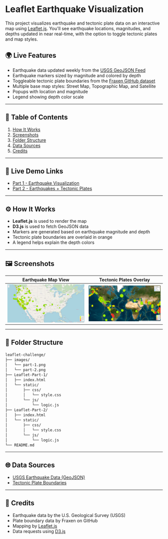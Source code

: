 # Leaflet Earthquake Visualization

This project visualizes earthquake and tectonic plate data on an interactive map using [Leaflet.js](https://leafletjs.com/). You'll see earthquake locations, magnitudes, and depths updated in near real-time, with the option to toggle tectonic plates and map styles.

## 🌍 Live Features

- Earthquake data updated weekly from the [USGS GeoJSON Feed](https://earthquake.usgs.gov/earthquakes/feed/v1.0/geojson.php)
- Earthquake markers sized by magnitude and colored by depth
- Toggleable tectonic plate boundaries from the [Fraxen GitHub dataset](https://github.com/fraxen/tectonicplates)
- Multiple base map styles: Street Map, Topographic Map, and Satellite
- Popups with location and magnitude
- Legend showing depth color scale

---

## 📑 Table of Contents

1. [How It Works](#how-it-works)
2. [Screenshots](#screenshots)
3. [Folder Structure](#folder-structure)
4. [Data Sources](#data-sources)
5. [Credits](#credits)

---

## 🚀 Live Demo Links

- [Part 1 - Earthquake Visualization](https://joeportnoy.github.io/leaflet-challenge/Leaflet-Part-1/)
- [Part 2 - Earthquakes + Tectonic Plates](https://joeportnoy.github.io/leaflet-challenge/Leaflet-Part-2/)

---

## ⚙️ How It Works

- **Leaflet.js** is used to render the map
- **D3.js** is used to fetch GeoJSON data
- Markers are generated based on earthquake magnitude and depth
- Tectonic plate boundaries are overlaid in orange
- A legend helps explain the depth colors

---

## 🖼 Screenshots

| Earthquake Map View | Tectonic Plates Overlay |
|---------------------|-------------------------|
| ![Basic View](images/part-1.png) | ![Advanced View](images/part-2.png) |

---

## 📁 Folder Structure

```
leaflet-challenge/
├── images/
│   └── part-1.png
│   └── part-2.png
├── Leaflet-Part-1/
│   ├── index.html
│   └── static/
│       ├── css/
│       │   └── style.css
│       └── js/
│           └── logic.js
├── Leaflet-Part-2/
│   ├── index.html
│   └── static/
│       ├── css/
│       │   └── style.css
│       └── js/
│           └── logic.js
└── README.md
```

---

## 🌐 Data Sources

- [USGS Earthquake Data (GeoJSON)](https://earthquake.usgs.gov/earthquakes/feed/v1.0/geojson.php)
- [Tectonic Plate Boundaries](https://github.com/fraxen/tectonicplates)

---

## 🙌 Credits

- Earthquake data by the U.S. Geological Survey (USGS)
- Plate boundary data by Fraxen on GitHub
- Mapping by [Leaflet.js](https://leafletjs.com/)
- Data requests using [D3.js](https://d3js.org/)